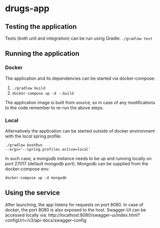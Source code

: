 # drugs-app

## Testing the application

Tests (both unit and integration) can be run using Gradle:
<code>./gradlew test</code>

## Running the application

### Docker

The application and its dependencies can be started via docker-compose:
1. <code>./gradlew build</code>
2. <code>docker-compose up -d --build</code>

The application image is built from source, so in case of any modifications to the code remember to re-run 
the above steps.

### Local

Alternatively the application can be started outside of docker environment with the *local* spring profile:

<code>./gradlew bootRun --args='--spring.profiles.active=local'</code>

In such case, a mongodb instance needs to be up and running locally on port 27017 (default mongodb port).
Mongodb can be supplied from the docker-compose env:

<code>docker-compose up -d mongodb</code>

## Using the service

After launching, the app listens for requests on port 8080. In case of docker, the port 8080 is also exposed to the host.
Swagger-UI can be accessed locally via: http://localhost:8080/swagger-ui/index.html?configUrl=/v3/api-docs/swagger-config